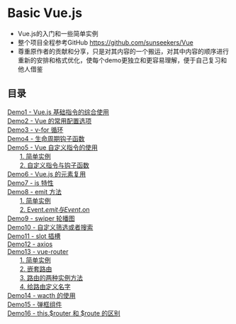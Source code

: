 # Basic Vue.js
- Vue.js的入门和一些简单实例
- 整个项目全程参考GitHub https://github.com/sunseekers/Vue
- 尊重原作者的贡献和分享，只是对其内容的一个搬运，对其中内容的顺序进行重新的安排和格式优化，使每个demo更独立和更容易理解，便于自己复习和他人借鉴

## 目录
[Demo1 - Vue.js 基础指令的综合使用](https://github.com/AdamYF/Basic-Vue.js/tree/master/demo1)  
[Demo2 - Vue 的常用配置选项](https://github.com/AdamYF/Basic-Vue.js/tree/master/demo2)  
[Demo3 - v-for 循环](https://github.com/AdamYF/Basic-Vue.js/tree/master/demo3)  
[Demo4 - 生命周期钩子函数](https://github.com/AdamYF/Basic-Vue.js/tree/master/demo4)  
[Demo5 - Vue 自定义指令的使用](https://github.com/AdamYF/Basic-Vue.js/tree/master/demo5)  
&emsp;&emsp;[1. 简单实例](https://github.com/AdamYF/Basic-Vue.js/tree/master/demo5/1)  
&emsp;&emsp;[2. 自定义指令与钩子函数](https://github.com/AdamYF/Basic-Vue.js/tree/master/demo5/2)  
[Demo6 - Vue.js 的元素复用](https://github.com/AdamYF/Basic-Vue.js/tree/master/demo6)  
[Demo7 - is 特性](https://github.com/AdamYF/Basic-Vue.js/tree/master/demo7)  
[Demo8 - emit 方法](https://github.com/AdamYF/Basic-Vue.js/tree/master/demo8)  
&emsp;&emsp;[1. 简单实例](https://github.com/AdamYF/Basic-Vue.js/tree/master/demo8/1)  
&emsp;&emsp;[2. Event.$emit 与 Event.$on](https://github.com/AdamYF/Basic-Vue.js/tree/master/demo8/2)  
[Demo9 - swiper 轮播图](https://github.com/AdamYF/Basic-Vue.js/tree/master/demo9)  
[Demo10 - 自定义筛选或者搜索](https://github.com/AdamYF/Basic-Vue.js/tree/master/demo10)  
[Demo11 - slot 插槽](https://github.com/AdamYF/Basic-Vue.js/tree/master/demo11)  
[Demo12 - axios](https://github.com/AdamYF/Basic-Vue.js/tree/master/demo12)  
[Demo13 - vue-router](https://github.com/AdamYF/Basic-Vue.js/tree/master/demo13)  
&emsp;&emsp;[1. 简单实例](https://github.com/AdamYF/Basic-Vue.js/tree/master/demo13/1)  
&emsp;&emsp;[2. 嵌套路由](https://github.com/AdamYF/Basic-Vue.js/tree/master/demo13/2)  
&emsp;&emsp;[3. 路由的两种实例方法](https://github.com/AdamYF/Basic-Vue.js/tree/master/demo13/3)  
&emsp;&emsp;[4. 给路由定义名字](https://github.com/AdamYF/Basic-Vue.js/tree/master/demo13/4)  
[Demo14 - wacth 的使用](https://github.com/AdamYF/Basic-Vue.js/tree/master/demo14)  
[Demo15 - 弹框组件](https://github.com/AdamYF/Basic-Vue.js/tree/master/demo15)  
[Demo16 - this.$router 和 $route 的区别](https://github.com/AdamYF/Basic-Vue.js/tree/master/demo16)  